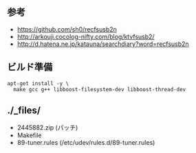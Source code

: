 ## 参考

* https://github.com/sh0/recfsusb2n
* http://arkouji.cocolog-nifty.com/blog/ktvfsusb2/
* http://d.hatena.ne.jp/katauna/searchdiary?word=recfsusb2n

## ビルド準備

```
apt-get install -y \
  make gcc g++ libboost-filesystem-dev libboost-thread-dev
```

## ./_files/

* 2445882.zip (パッチ)
* Makefile
* 89-tuner.rules (/etc/udev/rules.d/89-tuner.rules)
